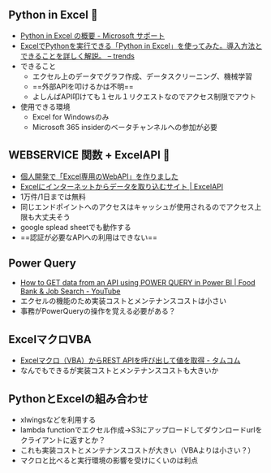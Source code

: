 ## Python in Excel 🙅
- [Python in Excel の概要 - Microsoft サポート](https://support.microsoft.com/ja-jp/office/python-in-excel-%E3%81%AE%E6%A6%82%E8%A6%81-55643c2e-ff56-4168-b1ce-9428c8308545)
- [ExcelでPythonを実行できる「Python in Excel」を使ってみた。導入方法とできることを詳しく解説。 – trends](https://trends.codecamp.jp/blogs/media/python-in-excel)
- できること
	- エクセル上のデータでグラフ作成、データスクリーニング、機械学習
	- ==外部APIを叩けるかは不明==
	- よしんばAPI叩けても１セル１リクエストなのでアクセス制限でアウト
- 使用できる環境
	- Excel for Windowsのみ
	- Microsoft 365 insiderのベータチャンネルへの参加が必要

## WEBSERVICE 関数 + ExcelAPI 🙅
- [個人開発で「Excel専用のWebAPI」を作りました](https://zenn.dev/ryuden/articles/1161c6bee032c4)
- [Excelにインターネットからデータを取り込むサイト | ExcelAPI](https://excelapi.org/)
- 1万件/1日までは無料
- 同じエンドポイントへのアクセスはキャッシュが使用されるのでアクセス上限も大丈夫そう
- google splead sheetでも動作する
- ==認証が必要なAPIへの利用はできない==

## Power Query
- [How to GET data from an API using POWER QUERY in Power BI | Food Bank & Job Search - YouTube](https://www.youtube.com/watch?v=WK1poTLbG5o)
- エクセルの機能のため実装コストとメンテナンスコストは小さい
- 事務がPowerQueryの操作を覚える必要がある？

## ExcelマクロVBA 
- [Excelマクロ（VBA）からREST APIを呼び出して値を取得 - タムコム](https://tamcom.jp/blog/call-rest-api-from-vba)
- なんでもできるが実装コストとメンテナンスコストも大きいか

## PythonとExcelの組み合わせ
- xlwingsなどを利用する
- lambda functionでエクセル作成→S3にアップロードしてダウンロードurlをクライアントに返すとか？
- これも実装コストとメンテナンスコストが大きい（VBAよりは小さい？）
- マクロと比べると実行環境の影響を受けにくいのは利点


